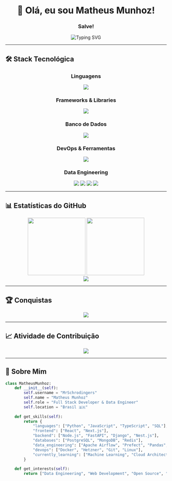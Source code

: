<div align="center">

# 👋 Olá, eu sou Matheus Munhoz!

### Salve!

<img src="https://readme-typing-svg.herokuapp.com?font=Fira+Code&size=22&duration=3000&pause=1000&color=6B7280&background=00000000&center=true&vCenter=true&width=600&lines=Bem-vindo+ao+meu+perfil!;Desenvolvedor+Full+Stack;Engenheiro+de+Dados;Sempre+aprendendo+algo+novo!" alt="Typing SVG" />

</div>

---

## 🛠️ **Stack Tecnológica**

<div align="center">

### **Linguagens**
<img src="https://skillicons.dev/icons?i=python,javascript,typescript,sql" />

### **Frameworks & Libraries**
<img src="https://skillicons.dev/icons?i=react,nodejs,nextjs,express,fastapi,django,nestjs" />

### **Banco de Dados**
<img src="https://skillicons.dev/icons?i=postgresql,mongodb,redis,sqlite" />

### **DevOps & Ferramentas**
<img src="https://skillicons.dev/icons?i=docker,git,github,vscode,linux,hetzner" />

### **Data Engineering**
<img src="https://img.shields.io/badge/Apache%20Airflow-017CEE?style=for-the-badge&logo=apache-airflow&logoColor=white" />
<img src="https://img.shields.io/badge/Prefect-024DFD?style=for-the-badge&logo=prefect&logoColor=white" />
<img src="https://img.shields.io/badge/Pandas-150458?style=for-the-badge&logo=pandas&logoColor=white" />
<img src="https://img.shields.io/badge/NumPy-013243?style=for-the-badge&logo=numpy&logoColor=white" />

</div>

---

## 📊 **Estatísticas do GitHub**

<div align="center">
  <img height="180em" src="https://github-readme-stats.vercel.app/api?username=MrSchrodingers&show_icons=true&theme=github_dark&include_all_commits=true&count_private=true&hide_border=true&bg_color=0d1117&title_color=f0f6fc&text_color=c9d1d9&icon_color=79c0ff"/>
  <img height="180em" src="https://github-readme-stats.vercel.app/api/top-langs/?username=MrSchrodingers&layout=compact&theme=github_dark&hide_border=true&bg_color=0d1117&title_color=f0f6fc&text_color=c9d1d9"/>
</div>

<div align="center">
  <img src="https://github-readme-streak-stats.herokuapp.com/?user=MrSchrodingers&theme=github-dark-blue&hide_border=true&background=0d1117&stroke=30363d&ring=79c0ff&fire=79c0ff&currStreakLabel=c9d1d9" />
</div>

---

## 🏆 **Conquistas**

<div align="center">
  <img src="https://github-profile-trophy.vercel.app/?username=MrSchrodingers&theme=darkhub&no-frame=true&no-bg=true&margin-w=4&row=1" />
</div>

---

## 📈 **Atividade de Contribuição**

<div align="center">
  <img src="https://github-readme-activity-graph.vercel.app/graph?username=MrSchrodingers&theme=github-compact&hide_border=true&bg_color=0d1117&color=79c0ff&line=30363d&point=c9d1d9" />
</div>

---

## 🎯 **Sobre Mim**

```python
class MatheusMunhoz:
    def __init__(self):
        self.username = "MrSchrodingers"
        self.name = "Matheus Munhoz"
        self.role = "Full Stack Developer & Data Engineer"
        self.location = "Brasil 🇧🇷"
        
    def get_skills(self):
        return {
            "languages": ["Python", "JavaScript", "TypeScript", "SQL"],
            "frontend": ["React", "Next.js"],
            "backend": ["Node.js", "FastAPI", "Django", "Nest.js"],
            "databases": ["PostgreSQL", "MongoDB", "Redis"],
            "data_engineering": ["Apache Airflow", "Prefect", "Pandas", "NumPy"],
            "devops": ["Docker", "Hetzner", "Git", "Linux"],
            "currently_learning": ["Machine Learning", "Cloud Architecture", "LLM"]
        }
    
    def get_interests(self):
        return ["Data Engineering", "Web Development", "Open Source", "AI/ML"]

